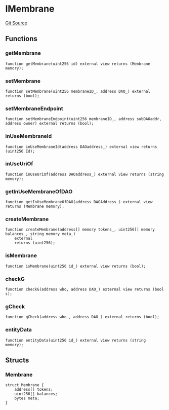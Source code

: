# IMembrane
[Git Source](https://github.com/parseb/odao.lol/blob/6589851af8e0b7d49abf07f2bf59c55824bb2d57/src/interfaces/IMembrane.sol)


## Functions
### getMembrane


```solidity
function getMembrane(uint256 id) external view returns (Membrane memory);
```

### setMembrane


```solidity
function setMembrane(uint256 membraneID_, address DAO_) external returns (bool);
```

### setMembraneEndpoint


```solidity
function setMembraneEndpoint(uint256 membraneID_, address subDAOaddr, address owner) external returns (bool);
```

### inUseMembraneId


```solidity
function inUseMembraneId(address DAOaddress_) external view returns (uint256 Id);
```

### inUseUriOf


```solidity
function inUseUriOf(address DAOaddress_) external view returns (string memory);
```

### getInUseMembraneOfDAO


```solidity
function getInUseMembraneOfDAO(address DAOAddress_) external view returns (Membrane memory);
```

### createMembrane


```solidity
function createMembrane(address[] memory tokens_, uint256[] memory balances_, string memory meta_)
    external
    returns (uint256);
```

### isMembrane


```solidity
function isMembrane(uint256 id_) external view returns (bool);
```

### checkG


```solidity
function checkG(address who, address DAO_) external view returns (bool s);
```

### gCheck


```solidity
function gCheck(address who_, address DAO_) external returns (bool);
```

### entityData


```solidity
function entityData(uint256 id_) external view returns (string memory);
```

## Structs
### Membrane

```solidity
struct Membrane {
    address[] tokens;
    uint256[] balances;
    bytes meta;
}
```

